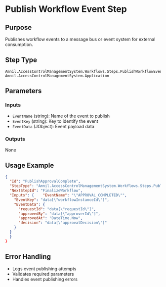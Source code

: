# Publish Workflow Event Step

## Purpose
Publishes workflow events to a message bus or event system for external consumption.

## Step Type
```
Amnil.AccessControlManagementSystem.Workflows.Steps.PublishWorkflowEventStep, Amnil.AccessControlManagementSystem.Application
```

## Parameters

### Inputs
- `EventName` (string): Name of the event to publish
- `EventKey` (string): Key to identify the event
- `EventData` (JObject): Event payload data

### Outputs
None

## Usage Example

```json
{
  "Id": "PublishApprovalComplete",
  "StepType": "Amnil.AccessControlManagementSystem.Workflows.Steps.PublishWorkflowEventStep, Amnil.AccessControlManagementSystem.Application",
  "NextStepId": "FinalizeWorkflow",
  "Inputs": {    "EventName": "\"APPROVAL_COMPLETED\"",
    "EventKey": "data[\"workflowInstanceId\"]",
    "EventData": {
      "requestId": "data[\"requestId\"]",
      "approvedBy": "data[\"approverId\"]",
      "approvedAt": "DateTime.Now",
      "decision": "data[\"approvalDecision\"]"
    }
  }
  }
}
```

## Error Handling
- Logs event publishing attempts
- Validates required parameters
- Handles event publishing errors
